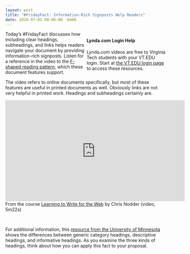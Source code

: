 ```yaml
---
layout: post
title: "#FridayFact: Information-Rich Signposts Help Readers"
date: 2018-07-01 00:00:00 -0400
---
```

<div style="float: right; width: 250px;" class="maroonbox">
<h4>Lynda.com Login Help</h4>
<p>Lynda.com videos are free to Virginia Tech students with your VT.EDU login. Start at <a href="http://lynda.vt.edu/" target="_blank">the VT.EDU login page</a> to access these resources.</p>
</div>
<p>Today’s #FridayFact discusses how including clear headings, subheadings, and links helps readers navigate your document by providing information-rich signposts. Listen for a reference in the video to the <a href="https://tracigardner.github.io/FShapedReadingPattern/" target="_blank">F-shaped reading pattern</a>, which these document features support.</p>
<p>The video refers to online documents specifically, but most of these  features are useful in printed documents as well. Obviously links are not very helpful in printed work. Headings and subheadings certainly are.</p>
<iframe width='560' height='315' src='https://www.lynda.com/player/embed/362247?fs=3&w=560&h=315&ps=paused&utm_medium=referral&utm_source=embed+video&utm_campaign=ldc-website&utm_content=vid-362247&org=vt.edu' mozallowfullscreen='true' webkitallowfullscreen='true' allowfullscreen='true' frameborder='0'></iframe>
<p style="margin-bottom:10px;margin-top:0px;">From the course <a href="https://www.lynda.com/Web-Content-Strategy-tutorials/Writing-Web/180104-2.html?org=vt.edu" target="_blank">Learning to Write for the Web</a> by Chris Nodder (video, 5m22s)</p>
<p>&nbsp;</p>
<p>For additional information, this <a href="http://writing.umn.edu/tww/discipline/business/Ba3033act2.pdf" target="_blank">resource from the University of Minnesota</a> shows the differences between generic category headings, descriptive headings, and informative headings. As you examine the three kinds of headings, think about how you can apply this fact to your proposal.</p>
<object style="width: 850px;height: 900px;" data="https://tracigardner.github.io/wp-content/uploads/InformativeHeadings.pdf">
</object>
